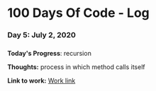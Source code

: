 # 100 Days Of Code - Log

### Day 5: July 2, 2020
##### 

**Today's Progress**: recursion

**Thoughts:** process in which method calls itself

**Link to work:** [Work link](https://github.com/pppatil7/100-days-of-code/commit/cbb7dcbebc3d15faff329d85c19e9c82ac4f8d3c)

